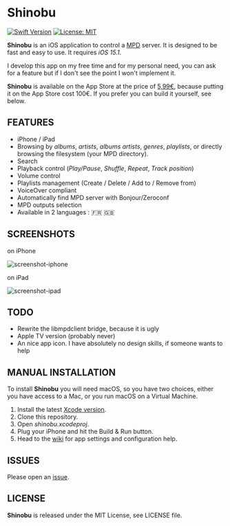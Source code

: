 # Shinobu

[![Swift Version](https://img.shields.io/badge/Swift-5.7-orange.svg)](https://swift.org/)
[![License: MIT](https://img.shields.io/badge/license-MIT-blue.svg?style=flat)](https://github.com/Nyx0uf/shinobu/blob/master/LICENSE)

**Shinobu** is an iOS application to control a [MPD](http://www.musicpd.org/) server. It is designed to be fast and easy to use.
It requires *iOS 15.1*.

I develop this app on my free time and for my personal need, you can ask for a feature but if I don't see the point I won't implement it.

**Shinobu** is available on the App Store at the price of [5,99€](https://apps.apple.com/us/app/shinobu/id6443788422), because putting it on the App Store cost 100€. If you prefer you can build it yourself, see below.

## FEATURES

- iPhone / iPad
- Browsing by *albums*, *artists*, *albums artists*, *genres*, *playlists*, or directly browsing the filesystem (your MPD directory).
- Search
- Playback control (*Play/Pause*, *Shuffle*, *Repeat*, *Track position*)
- Volume control
- Playlists management (Create / Delete / Add to / Remove from)
- VoiceOver compliant
- Automatically find MPD server with Bonjour/Zeroconf
- MPD outputs selection
- Available in 2 languages : 🇫🇷 🇬🇧

## SCREENSHOTS

on iPhone

![screenshot-iphone](https://static.whine.fr/images/2019/shinobu-iphone.jpg)

on iPad

![screenshot-ipad](https://static.whine.fr/images/2019/shinobu-ipad.jpg)

## TODO

- Rewrite the libmpdclient bridge, because it is ugly
- Apple TV version (probably never)
- An nice app icon. I have absolutely no design skills, if someone wants to help

## MANUAL INSTALLATION

To install **Shinobu** you will need macOS, so you have two choices, either you have access to a Mac, or you run macOS on a Virtual Machine.

1. Install the latest [Xcode version](https://itunes.apple.com/fr/app/xcode/id497799835?l=en&mt=12).
2. Clone this repository.
3. Open *shinobu.xcodeproj*.
4. Plug your iPhone and hit the Build & Run button.
5. Head to the [wiki](https://github.com/Nyx0uf/shinobu/wiki) for app settings and configuration help.

## ISSUES

Please open an [issue](https://github.com/Nyx0uf/shinobu/issues).

## LICENSE

**Shinobu** is released under the MIT License, see LICENSE file.
